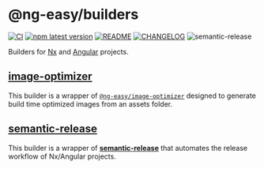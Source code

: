 # @ng-easy/builders

[![CI](https://github.com/ng-easy/platform/actions/workflows/ci.yml/badge.svg)](https://github.com/ng-easy/platform/actions/workflows/ci.yml) [![npm latest version](https://img.shields.io/npm/v/@ng-easy/builders/latest.svg)](https://www.npmjs.com/package/@ng-easy/builders) [![README](https://img.shields.io/badge/README--green.svg)](/libs/builders/README.md) [![CHANGELOG](https://img.shields.io/badge/CHANGELOG--orange.svg)](/libs/builders/CHANGELOG.md) ![semantic-release](https://img.shields.io/badge/%20%20%F0%9F%93%A6%F0%9F%9A%80-semantic--release-e10079.svg)

Builders for [Nx](https://nx.dev) and [Angular](https://angular.io) projects.

## [image-optimizer](https://github.com/ng-easy/platform/blob/main/libs/builders/src/semantic-release)

This builder is a wrapper of [`@ng-easy/image-optimizer`](https://github.com/ng-easy/platform/tree/main/libs/image-optimizer) designed to generate build time optimized images from an assets folder.

## [semantic-release](https://github.com/ng-easy/platform/blob/main/libs/builders/src/semantic-release)

This builder is a wrapper of [**semantic-release**](https://github.com/semantic-release/semantic-release) that automates the release workflow of Nx/Angular projects.
